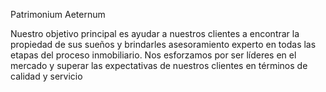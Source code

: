 Patrimonium Aeternum

Nuestro objetivo principal es ayudar a nuestros clientes a encontrar la propiedad de sus sueños y brindarles asesoramiento experto en todas las etapas del proceso inmobiliario. Nos esforzamos por ser líderes en el mercado y superar las expectativas de nuestros clientes en términos de calidad y servicio